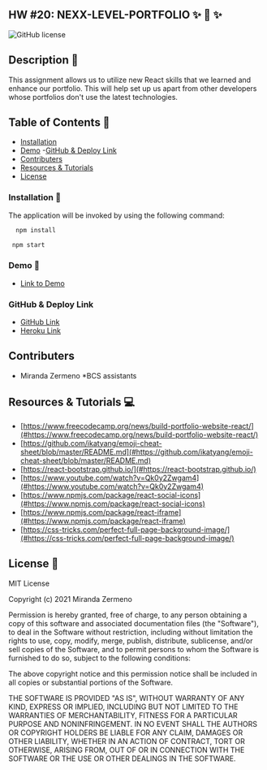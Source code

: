 ## HW #20: NEXX-LEVEL-PORTFOLIO  ✨ 🔮 ✨

![GitHub license](https://img.shields.io/badge/license-MIT-ff69b4.svg) 

## Description 💬
This assignment allows us to utilize new React skills that we learned and enhance our portfolio. This will help set up us apart from other developers whose portfolios don't use the latest technologies. 

## Table of Contents 🔎
- [Installation](#installation)
- [Demo](#demo)
 -[GitHub & Deploy Link](#githubdeploylink)
- [Contributers](#contributers)
- [Resources & Tutorials](#resources&tutorials)
- [License](#license)

### Installation  💾
The application will be invoked by using the following command:

```bash
  npm install 
``` 
```bash
 npm start
```

### Demo 🎥

* [Link to Demo]()

### GitHub & Deploy Link

* [GitHub Link](https://github.com/Zermeno94/NEXX-LEVEL-PORTFOLIO)
* [Heroku Link](https://git.heroku.com/nexx-level-portfolio.git)

## Contributers
* Miranda Zermeno
*BCS assistants


## Resources & Tutorials  💻

* [https://www.freecodecamp.org/news/build-portfolio-website-react/](#https://www.freecodecamp.org/news/build-portfolio-website-react/)
* [https://github.com/ikatyang/emoji-cheat-sheet/blob/master/README.md](#https://github.com/ikatyang/emoji-cheat-sheet/blob/master/README.md)
* [https://react-bootstrap.github.io/](#https://react-bootstrap.github.io/)
* [https://www.youtube.com/watch?v=Qk0y2Zwgam4](#https://www.youtube.com/watch?v=Qk0y2Zwgam4)
* [https://www.npmjs.com/package/react-social-icons](#https://www.npmjs.com/package/react-social-icons)
* [https://www.npmjs.com/package/react-iframe](#https://www.npmjs.com/package/react-iframe)
* [https://css-tricks.com/perfect-full-page-background-image/](#https://css-tricks.com/perfect-full-page-background-image/)


## License 📍
MIT License

Copyright (c) 2021 Miranda Zermeno

Permission is hereby granted, free of charge, to any person obtaining a copy
of this software and associated documentation files (the "Software"), to deal
in the Software without restriction, including without limitation the rights
to use, copy, modify, merge, publish, distribute, sublicense, and/or sell
copies of the Software, and to permit persons to whom the Software is
furnished to do so, subject to the following conditions:

The above copyright notice and this permission notice shall be included in all
copies or substantial portions of the Software.

THE SOFTWARE IS PROVIDED "AS IS", WITHOUT WARRANTY OF ANY KIND, EXPRESS OR
IMPLIED, INCLUDING BUT NOT LIMITED TO THE WARRANTIES OF MERCHANTABILITY,
FITNESS FOR A PARTICULAR PURPOSE AND NONINFRINGEMENT. IN NO EVENT SHALL THE
AUTHORS OR COPYRIGHT HOLDERS BE LIABLE FOR ANY CLAIM, DAMAGES OR OTHER
LIABILITY, WHETHER IN AN ACTION OF CONTRACT, TORT OR OTHERWISE, ARISING FROM,
OUT OF OR IN CONNECTION WITH THE SOFTWARE OR THE USE OR OTHER DEALINGS IN THE
SOFTWARE.
